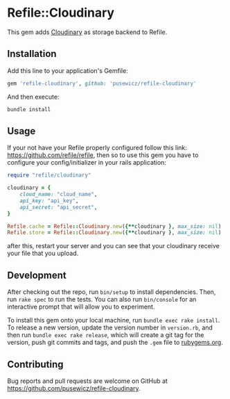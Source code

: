 # Refile::Cloudinary

This gem adds [Cloudinary](https://cloudinary.com) as storage backend to Refile.

## Installation

Add this line to your application's Gemfile:

```ruby
gem 'refile-cloudinary', github: 'pusewicz/refile-cloudinary'
```

And then execute:

```rb
bundle install
```

## Usage

If your not have your Refile properly configured follow this link: https://github.com/refile/refile, then so to use this gem you have to configure your config/initializer in your rails application:

```rb
require "refile/cloudinary"

cloudinary = {
    cloud_name: "cloud_name",
    api_key: "api_key",
    api_secret: "api_secret",
}

Refile.cache = Refile::Cloudinary.new({**cloudinary }, max_size: nil)
Refile.store = Refile::Cloudinary.new({**cloudinary }, max_size: nil)
```

after this, restart your server and you can see that your cloudinary receive your file that you upload.

## Development

After checking out the repo, run `bin/setup` to install dependencies. Then, run `rake spec` to run the tests. You can also run `bin/console` for an interactive prompt that will allow you to experiment.

To install this gem onto your local machine, run `bundle exec rake install`. To release a new version, update the version number in `version.rb`, and then run `bundle exec rake release`, which will create a git tag for the version, push git commits and tags, and push the `.gem` file to [rubygems.org](https://rubygems.org).

## Contributing

Bug reports and pull requests are welcome on GitHub at https://github.com/pusewicz/refile-cloudinary.
